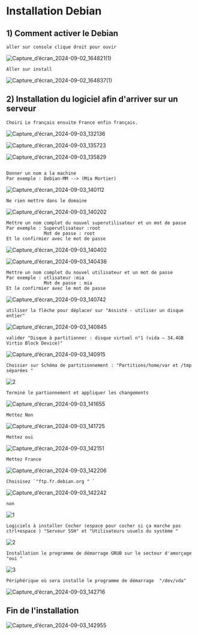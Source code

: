 # Installation Debian 


## 1) Comment activer le Debian 
```
aller sur console clique droit pour ouvir 
``` 

![Capture_d’écran_2024-09-02_164821(1)](https://github.com/user-attachments/assets/0ba23e78-158a-45c7-a270-8c532b6bf589)

```
Aller sur install 
```


![Capture_d’écran_2024-09-02_164837(1)](https://github.com/user-attachments/assets/f71218cd-44e3-4d65-b420-278bcfc6d45a)

## 2) Installation du logiciel afin d'arriver sur un serveur 


```
Choiri Le français ensuite France enfin français.

```
![Capture_d’écran_2024-09-03_132136](https://github.com/user-attachments/assets/98435582-5d1b-4692-90d1-13c46e5580da)


![Capture_d’écran_2024-09-03_135723](https://github.com/user-attachments/assets/c06b137c-508c-4871-9480-861cc411a37b)


![Capture_d’écran_2024-09-03_135829](https://github.com/user-attachments/assets/6c61c340-7a06-4f23-8380-e0c4808d27d6)

```

Donner un nom a la machine
Par exemple : Debian-MM --> (Mia Mortier)

```
![Capture_d’écran_2024-09-03_140112](https://github.com/user-attachments/assets/1a6db4a4-026f-4943-8d4d-6ca74149a100)

```
Ne rien mettre dans le domaine

```
![Capture_d’écran_2024-09-03_140202](https://github.com/user-attachments/assets/f6584b8a-398c-45a4-8212-cf450c2aad9f)


```
Mettre un nom complet du nouvel superutilisateur et un mot de passe  
Par exemple : Superutlisateur :root
              Mot de passe : root
Et le confirmier avec le mot de passe 

```
![Capture_d’écran_2024-09-03_140402](https://github.com/user-attachments/assets/4819c0ef-29b0-4307-b5b0-2fd466c4650e)

![Capture_d’écran_2024-09-03_140436](https://github.com/user-attachments/assets/8755a3ba-db6a-486c-beef-98d6cb9efd9a)

```
Mettre un nom complet du nouvel utilisateur et un mot de passe  
Par exemple : utlisateur :mia
              Mot de passe : mia
Et le confirmier avec le mot de passe 
```
![Capture_d’écran_2024-09-03_140742](https://github.com/user-attachments/assets/1ef7c223-7d17-4e39-8481-ebe8eb43d0c6)

```
utiliser la flèche pour déplacer sur "Assisté - utiliser un disque entier"

```   

![Capture_d’écran_2024-09-03_140845](https://github.com/user-attachments/assets/bc2eaf39-c9b4-43a2-98c6-b0d7b406ec84)



```
valider "Disque à partitionner : disque virtuel n°1 (vida – 34.4GB Virtio Block Device)"

```
![Capture_d’écran_2024-09-03_140915](https://github.com/user-attachments/assets/2cbed856-389c-4ecf-9349-bbe3896e17ff)

```
Choisier sur Schéma de partitionnement : "Partitions/home/var et /tmp séparées "  
```
 ![2](https://github.com/user-attachments/assets/9e30bb94-74c3-4861-9fa4-dce6a502238b)
```
Terminé le partionnement et appliquer les changements 
```
![Capture_d’écran_2024-09-03_141655](https://github.com/user-attachments/assets/0c3ee21c-d53c-4968-bde8-f39f080b442f)


```
Mettez Non 
```
![Capture_d’écran_2024-09-03_141725](https://github.com/user-attachments/assets/0670f802-dbeb-401b-a075-9a06afdaf0eb)

```
Mettez oui 
```

![Capture_d’écran_2024-09-03_142151](https://github.com/user-attachments/assets/db17ef4b-72f3-4b8a-9a31-f104066c238c)


```
Mettez France 
```
![Capture_d’écran_2024-09-03_142206](https://github.com/user-attachments/assets/10e0e3a8-10ba-4357-9c4c-e50a943d8986)

```
Choisisez `"ftp.fr.debian.org " `
```
![Capture_d’écran_2024-09-03_142242](https://github.com/user-attachments/assets/8d61dea0-f501-447e-ab3e-03299c0d2c79)


```
non
```
![1](https://github.com/user-attachments/assets/7c02755b-71e1-4190-a7c0-8517debe26a3)

```
Logiciels à installer Cocher (espace pour cocher si ça marche pas ctrl+espace ) "Serveur SSH" et "Utilisateurs usuels du système "
```
![2](https://github.com/user-attachments/assets/66a4a2e5-b06d-4aba-8637-5ebc767002d8)

```
Installation le programme de démarrage GRUB sur le secteur d'amorçage "oui " 
```

![3](https://github.com/user-attachments/assets/69e76fcc-12e3-407c-bc9b-1255dda77608)


```
Périphérique où sera installé le programme de démarrage  "/dev/vda"
```

![Capture_d’écran_2024-09-03_142716](https://github.com/user-attachments/assets/1f9abc55-6e2b-4987-baa0-031829ad6ee0)


## Fin de l'installation 

![Capture_d’écran_2024-09-03_142955](https://github.com/user-attachments/assets/2dd5b223-f3b7-4765-b771-0eee6e786d80)
